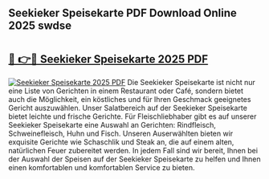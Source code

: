 ## Seekieker Speisekarte PDF Download Online 2025 swdse

# <h2><a href="http://gceeba.nevu.top/?p=Seekieker+Speisekarte">🔗 👉🔴 Seekieker Speisekarte 2025 PDF</a></h2>

[![Seekieker Speisekarte 2025 PDF](https://i.imgur.com/dBaPXMq.png)](http://gceeba.nevu.top/?p=Seekieker+Speisekarte)
Die Seekieker Speisekarte ist nicht nur eine Liste von Gerichten in einem Restaurant oder Café, sondern bietet auch die Möglichkeit, ein köstliches und für Ihren Geschmack geeignetes Gericht auszuwählen. Unser Salatbereich auf der Seekieker Speisekarte bietet leichte und frische Gerichte. Für Fleischliebhaber gibt es auf unserer Seekieker Speisekarte eine Auswahl an Gerichten: Rindfleisch, Schweinefleisch, Huhn und Fisch. Unseren Auserwählten bieten wir exquisite Gerichte wie Schaschlik und Steak an, die auf einem alten, natürlichen Feuer zubereitet werden. In jedem Fall sind wir bereit, Ihnen bei der Auswahl der Speisen auf der Seekieker Speisekarte zu helfen und Ihnen einen komfortablen und komfortablen Service zu bieten.
